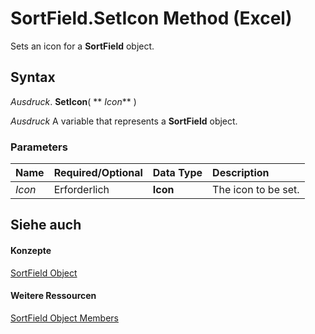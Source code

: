 
# SortField.SetIcon Method (Excel)

Sets an icon for a  **SortField** object.


## Syntax

 _Ausdruck_. **SetIcon**( ** _Icon_** )

 _Ausdruck_ A variable that represents a **SortField** object.


### Parameters



|**Name**|**Required/Optional**|**Data Type**|**Description**|
|:-----|:-----|:-----|:-----|
| _Icon_|Erforderlich|**Icon**|The icon to be set.|

## Siehe auch


#### Konzepte


[SortField Object](2becf77f-c072-2060-9baf-ebcf785c05bb.md)
#### Weitere Ressourcen


[SortField Object Members](http://msdn.microsoft.com/library/f690a20f-e9aa-8ac7-2389-093707269120%28Office.15%29.aspx)